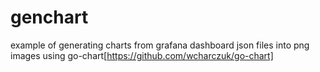 # genchart
example of generating charts from grafana dashboard json files into png images using go-chart[https://github.com/wcharczuk/go-chart]
